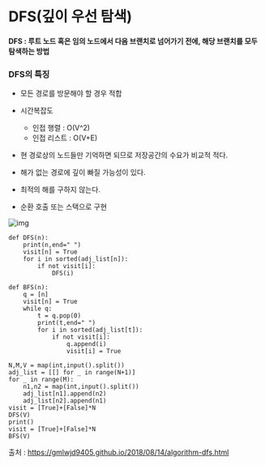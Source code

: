 # DFS(깊이 우선 탐색)

#### DFS : 루트 노드 혹은 임의 노드에서 다음 브랜치로 넘어가기 전에, 해당 브랜치를 모두 탐색하는 방법

### DFS의 특징

- 모든 경로를 방문해야 할 경우 적합

- 시간복잡도
  - 인접 행렬 : O(V^2)
  - 인접 리스트 : O(V+E)

- 현 경로상의 노드들만 기억하면 되므로 저장공간의 수요가 비교적 적다.
- 해가 없는 경로에 깊이 빠질 가능성이 있다.
- 최적의 해를 구하지 않는다.
- 순환 호출 또는 스택으로 구현

![img](https://gmlwjd9405.github.io/images/algorithm-dfs-vs-bfs/dfs-example.png)



```
def DFS(n):
    print(n,end=" ")
    visit[n] = True
    for i in sorted(adj_list[n]):
        if not visit[i]:
            DFS(i)

def BFS(n):
    q = [n]
    visit[n] = True
    while q:
        t = q.pop(0)
        print(t,end=" ")
        for i in sorted(adj_list[t]):
            if not visit[i]:
                q.append(i)
                visit[i] = True

N,M,V = map(int,input().split())
adj_list = [[] for _ in range(N+1)]
for _ in range(M):
    n1,n2 = map(int,input().split())
    adj_list[n1].append(n2)
    adj_list[n2].append(n1)
visit = [True]+[False]*N
DFS(V)
print()
visit = [True]+[False]*N
BFS(V)

```



출처 : https://gmlwjd9405.github.io/2018/08/14/algorithm-dfs.html

